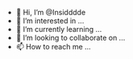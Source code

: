 - 👋 Hi, I’m @Insiddddе
- 👀 I’m interested in ...
- 🌱 I’m currently learning ...
- 💞️ I’m looking to collaborate on ...
- 📫 How to reach me ...

<!---
Insidddde/Insidddde is a ✨ special ✨ repository because its `README.md` (this file) appears on your GitHub profile.
You can click the Preview link to take a look at your changes.
--->

